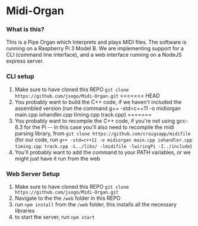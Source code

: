 # Midi-Organ
### What is this?
This is a Pipe Organ which Interprets and plays MIDI files. The software is running on a Raspberry Pi 3 Model B. 
We are implementing support for a CLI (command line interface), and a web interface running on a NodeJS express server. 


### CLI setup
1. Make sure to have cloned this REPO `git clone https://github.com/jsogo/Midi-Organ.git`
<<<<<<< HEAD
2. You probably want to build the C++ code, if we haven't included the assembled version
   (run the command g++ -std=c++11 -o midiorgan main.cpp iohandler.cpp timing.cpp track.cpp)
=======
2. You probably want to recompile the C++ code, if you're not using gcc-6.3 for the Pi -- in this case you'll 
   also need to recompile the midi parsing library, from `git clone https://github.com/craigsapp/midifile`
   (for our code, run `g++ -std=c++11 -o midiorgan main.cpp iohandler.cpp timing.cpp track.cpp -L../libs/ -lmidifile -lwiringPi -I../include`) 
3. You'll probably want to add the command to your PATH variables, or we might just have it run from the web

### Web Server Setup
1. Make sure to have cloned this REPO `git clone https://github.com/jsogo/Midi-Organ.git`
2. Navigate to the the `/web` folder in this REPO
3. run `npm install` from the `/web` folder, this installs all the necessary libraries
4. to start the server, run `npm start`
